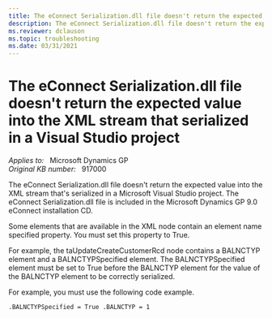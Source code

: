 ```yaml
---
title: The eConnect Serialization.dll file doesn't return the expected value into the XML stream that serialized in a Visual Studio project
description: The eConnect Serialization.dll file doesn't return the expected value into the XML stream that serialized in a Visual Studio project.
ms.reviewer: dclauson
ms.topic: troubleshooting
ms.date: 03/31/2021
---
```

# The eConnect Serialization.dll file doesn't return the expected value into the XML stream that serialized in a Visual Studio project

_Applies to:_ &nbsp; Microsoft Dynamics GP  
_Original KB number:_ &nbsp; 917000

The eConnect Serialization.dll file doesn't return the expected value into the XML stream that's serialized in a Microsoft Visual Studio project. The eConnect Serialization.dll file is included in the Microsoft Dynamics GP 9.0 eConnect installation CD.

Some elements that are available in the XML node contain an element name specified property. You must set this property to True.

For example, the taUpdateCreateCustomerRcd node contains a BALNCTYP element and a BALNCTYPSpecified element. The BALNCTYPSpecified element must be set to True before the BALNCTYP element for the value of the BALNCTYP element to be correctly serialized.

For example, you must use the following code example.

`.BALNCTYPSpecified = True .BALNCTYP = 1`
